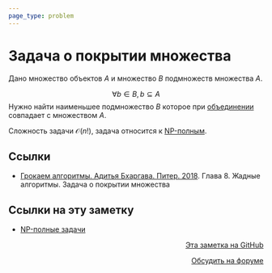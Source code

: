 ```yaml
---
page_type: problem
---
```


# Задача о покрытии множества

Дано множество объектов $A$ и множество $B$ подмножеств множества $A$.

$$
\forall b \in B, b \subseteq A 
$$
Нужно найти наименьшее подмножество $B$ которое при [объединении](20221106003014.md) совпадает с множеством $A$.

Сложность задачи $\mathcal{O}(n!)$, задача относится к [NP-полным](20221113203324.md).


## Ссылки

- [Грокаем алгоритмы. Адитья Бхаргава. Питер. 2018](BhargavaGrokaemAlgoritmy2018.md). Глава 8. Жадные алгоритмы. Задача о покрытии множества

## Ссылки на эту заметку

* [NP-полные задачи](20221113203324.md)


<p v-pre style="text-align: right">
  <a href="https://github.com/Kverde/algorithms/blob/main/source/20221113193943.md" target="_blank">
  Эта заметка на GitHub
  </a>
</p>



<p v-pre style="text-align: right">
  <a href="https://discourse.comtext.space/new-topic?title=%D0%97%D0%B0%D0%B4%D0%B0%D1%87%D0%B0%20%D0%BE%20%D0%BF%D0%BE%D0%BA%D1%80%D1%8B%D1%82%D0%B8%D0%B8%20%D0%BC%D0%BD%D0%BE%D0%B6%D0%B5%D1%81%D1%82%D0%B2%D0%B0&body=&category=algorithm" target="_blank">
  Обсудить на форуме
  </a>
</p>
